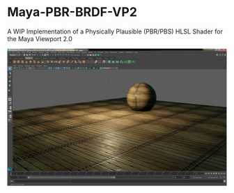 # Maya-PBR-BRDF-VP2
A WIP Implementation of a Physically Plausible (PBR/PBS) HLSL Shader for the Maya Viewport 2.0

![alt tag](https://github.com/HogJonnyMaxPlay/Maya-PBR-BRDF-VP2/blob/master/images/mayaVP2_01.png)
